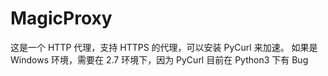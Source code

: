 # MagicProxy

这是一个 HTTP 代理，支持 HTTPS 的代理，可以安装 PyCurl 来加速。
如果是 Windows 环境，需要在 2.7 环境下，因为 PyCurl 目前在 Python3 下有 Bug
